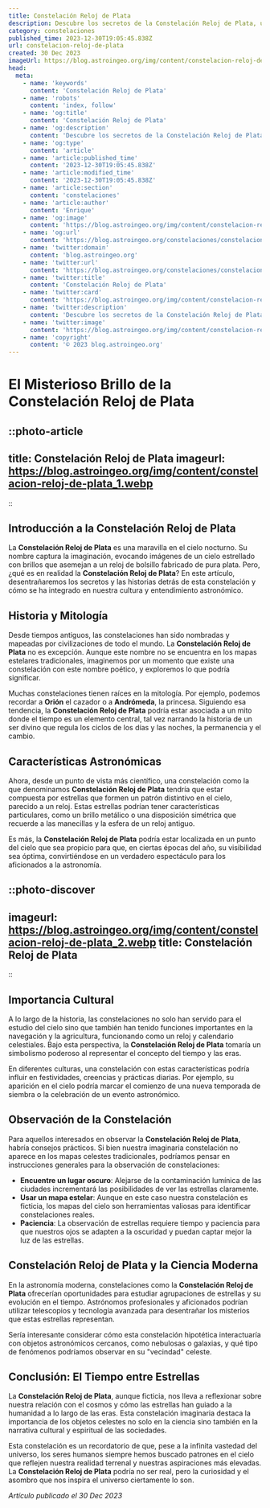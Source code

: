 ```yaml
---
title: Constelación Reloj de Plata
description: Descubre los secretos de la Constelación Reloj de Plata, una maravilla celeste que deslumbra y guía a los astrónomos y entusiastas del cielo nocturno.
category: constelaciones
published_time: 2023-12-30T19:05:45.838Z
url: constelacion-reloj-de-plata
created: 30 Dec 2023
imageUrl: https://blog.astroingeo.org/img/content/constelacion-reloj-de-plata_1.webp
head:
  meta:
    - name: 'keywords'
      content: 'Constelación Reloj de Plata'
    - name: 'robots'
      content: 'index, follow'
    - name: 'og:title'
      content: 'Constelación Reloj de Plata'
    - name: 'og:description'
      content: 'Descubre los secretos de la Constelación Reloj de Plata, una maravilla celeste que deslumbra y guía a los astrónomos y entusiastas del cielo nocturno.'
    - name: 'og:type'
      content: 'article'
    - name: 'article:published_time'
      content: '2023-12-30T19:05:45.838Z'
    - name: 'article:modified_time'
      content: '2023-12-30T19:05:45.838Z'
    - name: 'article:section'
      content: 'constelaciones'
    - name: 'article:author'
      content: 'Enrique'
    - name: 'og:image'
      content: 'https://blog.astroingeo.org/img/content/constelacion-reloj-de-plata_1.webp'
    - name: 'og:url'
      content: 'https://blog.astroingeo.org/constelaciones/constelacion-reloj-de-plata'
    - name: 'twitter:domain'
      content: 'blog.astroingeo.org'
    - name: 'twitter:url'
      content: 'https://blog.astroingeo.org/constelaciones/constelacion-reloj-de-plata'
    - name: 'twitter:title'
      content: 'Constelación Reloj de Plata'
    - name: 'twitter:card'
      content: 'https://blog.astroingeo.org/img/content/constelacion-reloj-de-plata_1.webp'
    - name: 'twitter:description'
      content: 'Descubre los secretos de la Constelación Reloj de Plata, una maravilla celeste que deslumbra y guía a los astrónomos y entusiastas del cielo nocturno.'
    - name: 'twitter:image'
      content: 'https://blog.astroingeo.org/img/content/constelacion-reloj-de-plata_1.webp'
    - name: 'copyright'
      content: '© 2023 blog.astroingeo.org'
---
```

# El Misterioso Brillo de la Constelación Reloj de Plata

::photo-article
---
title: Constelación Reloj de Plata
imageurl: https://blog.astroingeo.org/img/content/constelacion-reloj-de-plata_1.webp
---
::

## Introducción a la Constelación Reloj de Plata

La **Constelación Reloj de Plata** es una maravilla en el cielo nocturno. Su nombre captura la imaginación, evocando imágenes de un cielo estrellado con brillos que asemejan a un reloj de bolsillo fabricado de pura plata. Pero, ¿qué es en realidad la **Constelación Reloj de Plata**? En este artículo, desentrañaremos los secretos y las historias detrás de esta constelación y cómo se ha integrado en nuestra cultura y entendimiento astronómico.

## Historia y Mitología

Desde tiempos antiguos, las constelaciones han sido nombradas y mapeadas por civilizaciones de todo el mundo. La **Constelación Reloj de Plata** no es excepción. Aunque este nombre no se encuentra en los mapas estelares tradicionales, imaginemos por un momento que existe una constelación con este nombre poético, y exploremos lo que podría significar.

Muchas constelaciones tienen raíces en la mitología. Por ejemplo, podemos recordar a **Orión** el cazador o a **Andrómeda**, la princesa. Siguiendo esa tendencia, la **Constelación Reloj de Plata** podría estar asociada a un mito donde el tiempo es un elemento central, tal vez narrando la historia de un ser divino que regula los ciclos de los días y las noches, la permanencia y el cambio.

## Características Astronómicas

Ahora, desde un punto de vista más científico, una constelación como la que denominamos **Constelación Reloj de Plata** tendría que estar compuesta por estrellas que formen un patrón distintivo en el cielo, parecido a un reloj. Estas estrellas podrían tener características particulares, como un brillo metálico o una disposición simétrica que recuerde a las manecillas y la esfera de un reloj antiguo.

Es más, la **Constelación Reloj de Plata** podría estar localizada en un punto del cielo que sea propicio para que, en ciertas épocas del año, su visibilidad sea óptima, convirtiéndose en un verdadero espectáculo para los aficionados a la astronomía.


::photo-discover
---
imageurl: https://blog.astroingeo.org/img/content/constelacion-reloj-de-plata_2.webp
title: Constelación Reloj de Plata
---
::

## Importancia Cultural

A lo largo de la historia, las constelaciones no solo han servido para el estudio del cielo sino que también han tenido funciones importantes en la navegación y la agricultura, funcionando como un reloj y calendario celestiales. Bajo esta perspectiva, la **Constelación Reloj de Plata** tomaría un simbolismo poderoso al representar el concepto del tiempo y las eras.

En diferentes culturas, una constelación con estas características podría influir en festividades, creencias y prácticas diarias. Por ejemplo, su aparición en el cielo podría marcar el comienzo de una nueva temporada de siembra o la celebración de un evento astronómico.

## Observación de la Constelación

Para aquellos interesados en observar la **Constelación Reloj de Plata**, habría consejos prácticos. Si bien nuestra imaginaria constelación no aparece en los mapas celestes tradicionales, podríamos pensar en instrucciones generales para la observación de constelaciones:

- **Encuentre un lugar oscuro**: Alejarse de la contaminación lumínica de las ciudades incrementará las posibilidades de ver las estrellas claramente.
- **Usar un mapa estelar**: Aunque en este caso nuestra constelación es ficticia, los mapas del cielo son herramientas valiosas para identificar constelaciones reales.
- **Paciencia**: La observación de estrellas requiere tiempo y paciencia para que nuestros ojos se adapten a la oscuridad y puedan captar mejor la luz de las estrellas.

## Constelación Reloj de Plata y la Ciencia Moderna

En la astronomía moderna, constelaciones como la **Constelación Reloj de Plata** ofrecerían oportunidades para estudiar agrupaciones de estrellas y su evolución en el tiempo. Astrónomos profesionales y aficionados podrían utilizar telescopios y tecnología avanzada para desentrañar los misterios que estas estrellas representan.

Sería interesante considerar cómo esta constelación hipotética interactuaría con objetos astronómicos cercanos, como nebulosas o galaxias, y qué tipo de fenómenos podríamos observar en su "vecindad" celeste.

## Conclusión: El Tiempo entre Estrellas

La **Constelación Reloj de Plata**, aunque ficticia, nos lleva a reflexionar sobre nuestra relación con el cosmos y cómo las estrellas han guiado a la humanidad a lo largo de las eras. Esta constelación imaginaria destaca la importancia de los objetos celestes no solo en la ciencia sino también en la narrativa cultural y espiritual de las sociedades.

Esta constelación es un recordatorio de que, pese a la infinita vastedad del universo, los seres humanos siempre hemos buscado patrones en el cielo que reflejen nuestra realidad terrenal y nuestras aspiraciones más elevadas. La **Constelación Reloj de Plata** podría no ser real, pero la curiosidad y el asombro que nos inspira el universo ciertamente lo son.

_Artículo publicado el 30 Dec 2023_